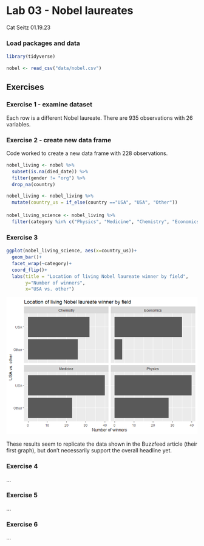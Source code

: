 Lab 03 - Nobel laureates
================
Cat Seitz
01.19.23

### Load packages and data

``` r
library(tidyverse) 
```

``` r
nobel <- read_csv("data/nobel.csv")
```

## Exercises

### Exercise 1 - examine dataset

Each row is a different Nobel laureate. There are 935 observations with
26 variables.

### Exercise 2 - create new data frame

Code worked to create a new data frame with 228 observations.

``` r
nobel_living <- nobel %>% 
  subset(is.na(died_date)) %>%
  filter(gender != "org") %>%
  drop_na(country)
```

``` r
nobel_living <- nobel_living %>%
  mutate(country_us = if_else(country =="USA", "USA", "Other"))

nobel_living_science <- nobel_living %>%
  filter(category %in% c("Physics", "Medicine", "Chemistry", "Economics"))
```

### Exercise 3

``` r
ggplot(nobel_living_science, aes(x=country_us))+
  geom_bar()+
  facet_wrap(~category)+
  coord_flip()+
  labs(title = "Location of living Nobel laureate winner by field",
       y="Number of winners",
       x="USA vs. other")
```

![](lab-03_files/figure-gfm/living%20winners%20location-1.png)<!-- -->

These results seem to replicate the data shown in the Buzzfeed article
(their first graph), but don’t necessarily support the overall headline
yet.

### Exercise 4

…

### Exercise 5

…

### Exercise 6

…
